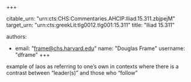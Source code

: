 +++


citable_urn: "urn:cts:CHS:Commentaries.AHCIP:Iliad.15.311.zbjpejM"
target_urn: "urn:cts:greekLit:tlg0012.tlg001:15.311"
title: "Iliad 15.311"

authors:
- email: "frame@chs.harvard.edu"
  name: "Douglas Frame"
  username: "dframe"
+++

<p>example of laos as referring to one’s own in contexts where there is a contrast between “leader(s)” and those who “follow”</p>